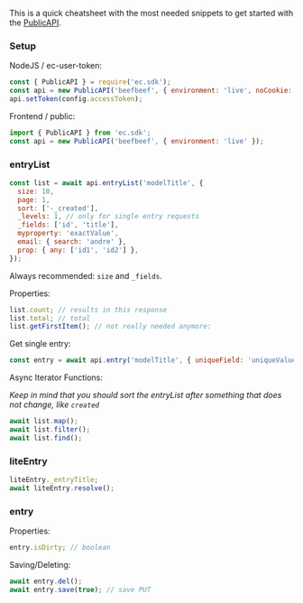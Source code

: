 This is a quick cheatsheet with the most needed snippets to get started with the [PublicAPI](#publicapi).

### Setup

NodeJS / ec-user-token:

```js
const { PublicAPI } = require('ec.sdk');
const api = new PublicAPI('beefbeef', { environment: 'live', noCookie: true }, true); // for ec user
api.setToken(config.accessToken);
```

Frontend / public:

```js
import { PublicAPI } from 'ec.sdk';
const api = new PublicAPI('beefbeef', { environment: 'live' });
```

### entryList

```js
const list = await api.entryList('modelTitle', {
  size: 10,
  page: 1,
  sort: ['-_created'],
  _levels: 1, // only for single entry requests
  _fields: ['id', 'title'],
  myproperty: 'exactValue',
  email: { search: 'andre' },
  prop: { any: ['id1', 'id2'] },
});
```

Always recommended: `size` and `_fields`.

Properties:

```js
list.count; // results in this response
list.total; // total
list.getFirstItem(); // not really needed anymore:
```

Get single entry:

```js
const entry = await api.entry('modelTitle', { uniqueField: 'uniqueValue' });
```

Async Iterator Functions:

_Keep in mind that you should sort the entryList after something that does not change, like `created`_

```js
await list.map();
await list.filter();
await list.find();
```

### liteEntry

```js
liteEntry._entryTitle;
await liteEntry.resolve();
```

### entry

Properties:

```js
entry.isDirty; // boolean
```

Saving/Deleting:

```js
await entry.del();
await entry.save(true); // save PUT
```
